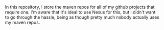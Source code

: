 In this repository, I store the maven repos for all of my github projects that require one. I'm aware that it's ideal to use Nexus for this, but I didn't want to go through the hassle, being as though pretty much nobody actually uses my maven repos.